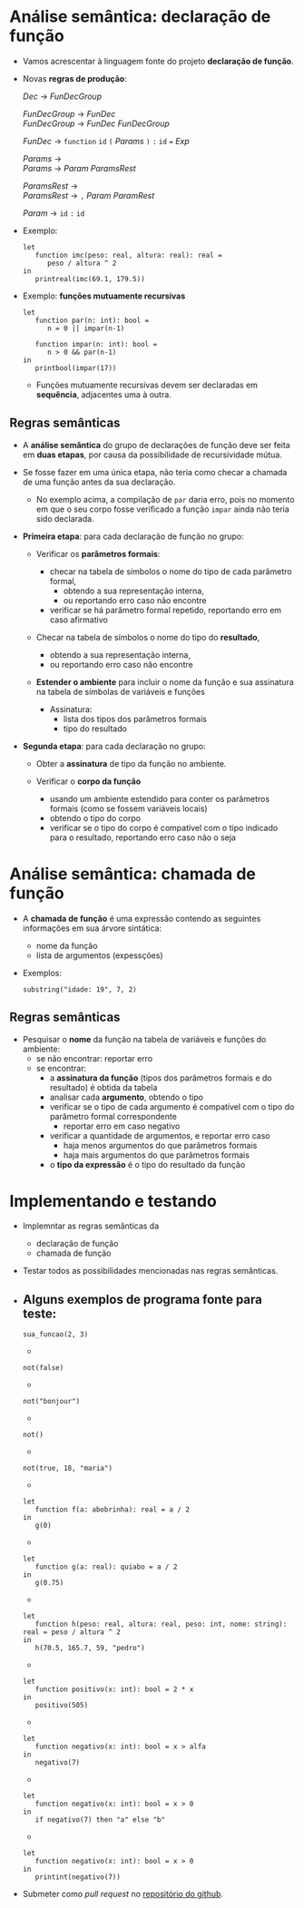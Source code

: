 # Análise semântica: declaração de função

- Vamos acrescentar à linguagem fonte do projeto **declaração de função**.

- Novas **regras de produção**:

  _Dec_ → _FunDecGroup_  
    
  _FunDecGroup_ → _FunDec_  
  _FunDecGroup_ → _FunDec_ _FunDecGroup_  
    
  _FunDec_ → `function` `id` `(` _Params_ `)` `:` `id` `=` _Exp_  
    
  _Params_ →  
  _Params_ → _Param_ _ParamsRest_  
    
  _ParamsRest_ →  
  _ParamsRest_ → `,` _Param_ _ParamRest_  
    
  _Param_ → `id` `:` `id`  

- Exemplo:
  ```
  let
     function imc(peso: real, altura: real): real =
        peso / altura ^ 2
  in
     printreal(imc(69.1, 179.5))
  ```

- Exemplo: **funções mutuamente recursivas**
  ```
  let
     function par(n: int): bool =
        n = 0 || impar(n-1)

     function impar(n: int): bool =
        n > 0 && par(n-1)
  in
     printbool(impar(17))
  ```
  - Funções mutuamente recursivas devem ser declaradas em **sequência**, adjacentes uma à outra.



## Regras semânticas

- A **análise semântica** do grupo de declarações de função deve ser feita em **duas etapas**, por causa da possibilidade de recursividade mútua.

- Se fosse fazer em uma única etapa, não teria como checar a chamada de uma função antes da sua declaração.
  - No exemplo acima, a compilação de `par` daria erro, pois no momento em que o seu corpo fosse verificado a função `impar` ainda não teria sido declarada.

- **Primeira etapa**: para cada declaração de função no grupo:

  - Verificar os **parâmetros formais**:
    - checar na tabela de símbolos o nome do tipo de cada parâmetro formal,
      - obtendo a sua representação interna,
      - ou reportando erro caso não encontre
    - verificar se há parâmetro formal repetido, reportando erro em caso afirmativo
    
  - Checar na tabela de símbolos o nome do tipo do **resultado**,
    - obtendo a sua representação interna,
    - ou reportando erro caso não encontre

  - **Estender o ambiente** para incluir o nome da função e sua assinatura na tabela de símbolas de variáveis e funções
    - Assinatura:
      - lista dos tipos dos parâmetros formais
      - tipo do resultado
      
- **Segunda etapa**: para cada declaração no grupo:
    
  - Obter a **assinatura** de tipo da função no ambiente.
  
  - Verificar o **corpo da função**
    - usando um ambiente estendido para conter os parâmetros formais (como se fossem variáveis locais)
    - obtendo o tipo do corpo
    - verificar se o tipo do corpo é compatível com o tipo indicado para o resultado, reportando erro caso não o seja


# Análise semântica: chamada de função

- A **chamada de função** é uma expressão contendo as seguintes informações em sua árvore sintática:
  - nome da função
  - lista de argumentos (expessções)
  
- Exemplos:
  ```
  substring("idade: 19", 7, 2)
  ```

## Regras semânticas

- Pesquisar o **nome** da função na tabela de variáveis e funções do ambiente:
  - se não encontrar: reportar erro
  - se encontrar:
    - a **assinatura da função** (tipos dos parâmetros formais e do resultado) é obtida da tabela
    - analisar cada **argumento**, obtendo o tipo
    - verificar se o tipo de cada argumento é compatível com o tipo do parâmetro formal correspondente
      - reportar erro em caso negativo
    - verificar a quantidade de argumentos, e reportar erro caso
      - haja menos argumentos do que parâmetros formais
      - haja mais argumentos do que parâmetros formais
    - o **tipo da expressão** é o tipo do resultado da função


# Implementando e testando

- Implemntar as regras semânticas da
  - declaração de função
  - chamada de função

- Testar todos as possibilidades mencionadas nas regras semânticas.

- Alguns exemplos de programa fonte para teste:
  -
  ```
  sua_funcao(2, 3)
  ```
  -
  ```
  not(false)
  ```
  -
  ```
  not("bonjour")
  ```
  -
  ```
  not()
  ```
  -
  ```
  not(true, 18, "maria")
  ```
  -
  ```
  let
     function f(a: abobrinha): real = a / 2
  in
     g(0)
  ```
  -
  ```
  let
     function g(a: real): quiabo = a / 2
  in
     g(0.75)
  ```
  -
  ```
  let
     function h(peso: real, altura: real, peso: int, nome: string): real = peso / altura ^ 2
  in
     h(70.5, 165.7, 59, "pedro")
  ```
  -
  ```
  let
     function positivo(x: int): bool = 2 * x
  in
     positivo(505)
  ```
  -
  ```
  let
     function negativo(x: int): bool = x > alfa
  in
     negativo(7)
  ```
  -
  ```
  let
     function negativo(x: int): bool = x > 0
  in
     if negativo(7) then "a" else "b"
  ```
  -
  ```
  let
     function negativo(x: int): bool = x > 0
  in
     printint(negativo(7))
  ```

- Submeter como _pull request_ no [repositório do github](https://github.com/romildo/bcc328.2020.3).
